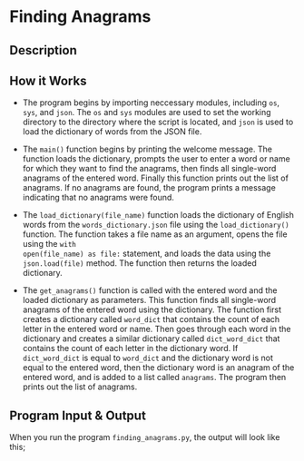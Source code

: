 # Finding Anagrams

## Description

## How it Works

- The program begins by importing neccessary modules, including <code>os</code>, <code>sys</code>, and <code>json</code>. The <code>os</code> and <code>sys</code> modules are used to set the working directory to the directory where the script is located, and <code>json</code> is used to load the dictionary of words from the JSON file.

- The <code>main()</code> function begins by printing the welcome message. The function loads the dictionary, prompts the user to enter a word or name for which they want to find the anagrams, then finds all single-word anagrams of the entered word. Finally this function prints out the list of anagrams. If no anagrams are found, the program prints a message indicating that no anagrams were found.

- The <code>load_dictionary(file_name)</code> function loads the dictionary of English words from the <code>words_dictionary.json</code> file using the <code>load_dictionary()</code> function. The function takes a file name as an argument, opens the file using the <code>with open(file_name) as file:</code> statement, and loads the data using the <code>json.load(file)</code> method. The function then returns the loaded dictionary.

- The <code>get_anagrams()</code> function is called with the entered word and the loaded dictionary as parameters. This function finds all single-word anagrams of the entered word using the dictionary. The function first creates a dictionary called <code>word_dict</code> that contains the count of each letter in the entered word or name. Then goes through each word in the dictionary and creates a similar dictionary called <code>dict_word_dict</code> that contains the count of each letter in the dictionary word. If <code>dict_word_dict</code> is equal to <code>word_dict</code> and the dictionary word is not equal to the entered word, then the dictionary word is an anagram of the entered word, and is added to a list called <code>anagrams</code>. The program then prints out the list of anagrams.


## Program Input & Output

When you run the program `finding_anagrams.py`, the output will look like this;

```

```
